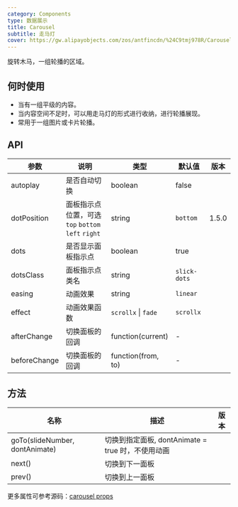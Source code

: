 ```yaml
---
category: Components
type: 数据展示
title: Carousel
subtitle: 走马灯
cover: https://gw.alipayobjects.com/zos/antfincdn/%24C9tmj978R/Carousel.svg
---
```


旋转木马，一组轮播的区域。

## 何时使用

- 当有一组平级的内容。
- 当内容空间不足时，可以用走马灯的形式进行收纳，进行轮播展现。
- 常用于一组图片或卡片轮播。

## API

| 参数 | 说明 | 类型 | 默认值 | 版本 |
| --- | --- | --- | --- | --- |
| autoplay | 是否自动切换 | boolean | false |  |
| dotPosition | 面板指示点位置，可选 `top` `bottom` `left` `right` | string | `bottom` | 1.5.0 |
| dots | 是否显示面板指示点 | boolean | true |  |
| dotsClass | 面板指示点类名 | string | `slick-dots` |  |
| easing | 动画效果 | string | `linear` |  |
| effect | 动画效果函数 | `scrollx` \| `fade` | `scrollx` |  |
| afterChange | 切换面板的回调 | function(current) | - |  |
| beforeChange | 切换面板的回调 | function(from, to) | - |  |

## 方法

| 名称                           | 描述                                              | 版本 |
| ------------------------------ | ------------------------------------------------- | ---- |
| goTo(slideNumber, dontAnimate) | 切换到指定面板, dontAnimate = true 时，不使用动画 |      |
| next()                         | 切换到下一面板                                    |      |
| prev()                         | 切换到上一面板                                    |      |

更多属性可参考源码：[carousel props](https://github.com/vueComponent/pf-ui-vue/blob/main/components/carousel/index.tsx)
